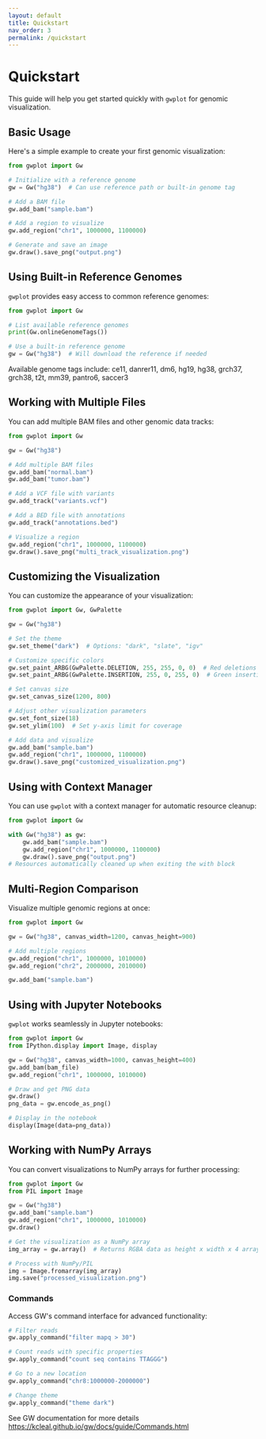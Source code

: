 ```yaml
---
layout: default
title: Quickstart
nav_order: 3
permalink: /quickstart
---
```


# Quickstart

This guide will help you get started quickly with `gwplot` for genomic visualization.

## Basic Usage

Here's a simple example to create your first genomic visualization:

```python
from gwplot import Gw

# Initialize with a reference genome
gw = Gw("hg38")  # Can use reference path or built-in genome tag

# Add a BAM file
gw.add_bam("sample.bam")

# Add a region to visualize
gw.add_region("chr1", 1000000, 1100000)

# Generate and save an image
gw.draw().save_png("output.png")
```

## Using Built-in Reference Genomes

`gwplot` provides easy access to common reference genomes:

```python
from gwplot import Gw

# List available reference genomes
print(Gw.onlineGenomeTags())

# Use a built-in reference genome
gw = Gw("hg38")  # Will download the reference if needed
```

Available genome tags include: ce11, danrer11, dm6, hg19, hg38, grch37, grch38, t2t, mm39, pantro6, saccer3

## Working with Multiple Files

You can add multiple BAM files and other genomic data tracks:

```python
from gwplot import Gw

gw = Gw("hg38")

# Add multiple BAM files
gw.add_bam("normal.bam")
gw.add_bam("tumor.bam")

# Add a VCF file with variants
gw.add_track("variants.vcf")

# Add a BED file with annotations
gw.add_track("annotations.bed")

# Visualize a region
gw.add_region("chr1", 1000000, 1100000)
gw.draw().save_png("multi_track_visualization.png")
```

## Customizing the Visualization

You can customize the appearance of your visualization:

```python
from gwplot import Gw, GwPalette

gw = Gw("hg38")

# Set the theme
gw.set_theme("dark")  # Options: "dark", "slate", "igv"

# Customize specific colors
gw.set_paint_ARBG(GwPalette.DELETION, 255, 255, 0, 0)  # Red deletions
gw.set_paint_ARBG(GwPalette.INSERTION, 255, 0, 255, 0)  # Green insertions

# Set canvas size
gw.set_canvas_size(1200, 800)

# Adjust other visualization parameters
gw.set_font_size(18)
gw.set_ylim(100)  # Set y-axis limit for coverage

# Add data and visualize
gw.add_bam("sample.bam")
gw.add_region("chr1", 1000000, 1100000)
gw.draw().save_png("customized_visualization.png")
```

## Using with Context Manager

You can use `gwplot` with a context manager for automatic resource cleanup:

```python
from gwplot import Gw

with Gw("hg38") as gw:
    gw.add_bam("sample.bam")
    gw.add_region("chr1", 1000000, 1100000)
    gw.draw().save_png("output.png")
# Resources automatically cleaned up when exiting the with block
```

## Multi-Region Comparison

Visualize multiple genomic regions at once:

```python
from gwplot import Gw

gw = Gw("hg38", canvas_width=1200, canvas_height=900)

# Add multiple regions
gw.add_region("chr1", 1000000, 1010000)
gw.add_region("chr2", 2000000, 2010000)

gw.add_bam("sample.bam")
```

## Using with Jupyter Notebooks

`gwplot` works seamlessly in Jupyter notebooks:

```python
from gwplot import Gw
from IPython.display import Image, display

gw = Gw("hg38", canvas_width=1000, canvas_height=400)
gw.add_bam(bam_file)
gw.add_region("chr1", 1000000, 1010000)

# Draw and get PNG data
gw.draw()
png_data = gw.encode_as_png()

# Display in the notebook
display(Image(data=png_data))
```

## Working with NumPy Arrays

You can convert visualizations to NumPy arrays for further processing:

```python
from gwplot import Gw
from PIL import Image

gw = Gw("hg38")
gw.add_bam("sample.bam")
gw.add_region("chr1", 1000000, 1010000)
gw.draw()

# Get the visualization as a NumPy array
img_array = gw.array()  # Returns RGBA data as height x width x 4 array

# Process with NumPy/PIL
img = Image.fromarray(img_array)
img.save("processed_visualization.png")
```

### Commands

Access GW's command interface for advanced functionality:

```python
# Filter reads
gw.apply_command("filter mapq > 30")

# Count reads with specific properties
gw.apply_command("count seq contains TTAGGG")

# Go to a new location
gw.apply_command("chr8:1000000-2000000")

# Change theme
gw.apply_command("theme dark")
```

See GW documentation for more details https://kcleal.github.io/gw/docs/guide/Commands.html

